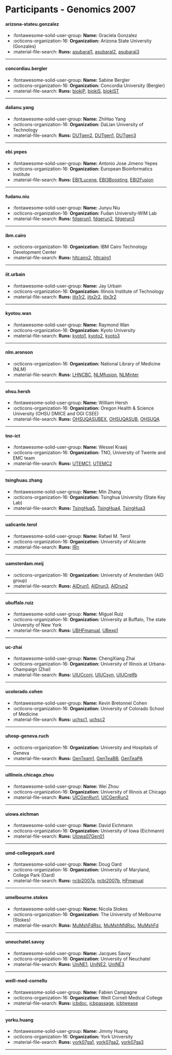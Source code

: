 # Participants - Genomics 2007 

#### arizona-stateu.gonzalez
 - :fontawesome-solid-user-group: **Name:** Graciela Gonzalez
 - :octicons-organization-16: **Organization:** Arizona State University (Gonzales)
 - :material-file-search: **Runs:** [asubaral1](./runs.md#asubaral1), [asubaral2](./runs.md#asubaral2), [asubaral3](./runs.md#asubaral3) 

---
#### concordiau.bergler
 - :fontawesome-solid-user-group: **Name:** Sabine Bergler
 - :octicons-organization-16: **Organization:** Concordia University (Bergler)
 - :material-file-search: **Runs:** [biokiP](./runs.md#biokip), [biokiS](./runs.md#biokis), [biokiST](./runs.md#biokist) 

---
#### dalianu.yang
 - :fontawesome-solid-user-group: **Name:** ZhiHao Yang
 - :octicons-organization-16: **Organization:** DaLian University of Technology
 - :material-file-search: **Runs:** [DUTgen2](./runs.md#dutgen2), [DUTgen1](./runs.md#dutgen1), [DUTgen3](./runs.md#dutgen3) 

---
#### ebi.yepes
 - :fontawesome-solid-user-group: **Name:** Antonio Jose Jimeno Yepes
 - :octicons-organization-16: **Organization:** European Bioinformatics Institute
 - :material-file-search: **Runs:** [EBI1Lucene](./runs.md#ebi1lucene), [EBI3Boosting](./runs.md#ebi3boosting), [EBI2Fusion](./runs.md#ebi2fusion) 

---
#### fudanu.niu
 - :fontawesome-solid-user-group: **Name:** Junyu Niu
 - :octicons-organization-16: **Organization:** Fudan University-WIM Lab
 - :material-file-search: **Runs:** [fdgerun1](./runs.md#fdgerun1), [fdgerun2](./runs.md#fdgerun2), [fdgerun3](./runs.md#fdgerun3) 

---
#### ibm.cairo
 - :octicons-organization-16: **Organization:** IBM Cairo Technology Development Center
 - :material-file-search: **Runs:** [hltcairo2](./runs.md#hltcairo2), [hltcairo1](./runs.md#hltcairo1) 

---
#### iit.urbain
 - :fontawesome-solid-user-group: **Name:** Jay Urbain
 - :octicons-organization-16: **Organization:** Illinois Institute of Technology
 - :material-file-search: **Runs:** [iitx1r2](./runs.md#iitx1r2), [iitx2r2](./runs.md#iitx2r2), [iitx3r2](./runs.md#iitx3r2) 

---
#### kyotou.wan
 - :fontawesome-solid-user-group: **Name:** Raymond Wan
 - :octicons-organization-16: **Organization:** Kyoto University
 - :material-file-search: **Runs:** [kyoto1](./runs.md#kyoto1), [kyoto2](./runs.md#kyoto2), [kyoto3](./runs.md#kyoto3) 

---
#### nlm.aronson
 - :octicons-organization-16: **Organization:** National Library of Medicine (NLM)
 - :material-file-search: **Runs:** [LHNCBC](./runs.md#lhncbc), [NLMfusion](./runs.md#nlmfusion), [NLMinter](./runs.md#nlminter) 

---
#### ohsu.hersh
 - :fontawesome-solid-user-group: **Name:** William Hersh
 - :octicons-organization-16: **Organization:** Oregon Health & Science University (OHSU DMICE and OGI CSEE)
 - :material-file-search: **Runs:** [OHSUQASUBEX](./runs.md#ohsuqasubex), [OHSUQASUB](./runs.md#ohsuqasub), [OHSUQA](./runs.md#ohsuqa) 

---
#### tno-ict
 - :fontawesome-solid-user-group: **Name:** Wessel Kraaij
 - :octicons-organization-16: **Organization:** TNO, University of Twente and EMC team
 - :material-file-search: **Runs:** [UTEMC1](./runs.md#utemc1), [UTEMC2](./runs.md#utemc2) 

---
#### tsinghuau.zhang
 - :fontawesome-solid-user-group: **Name:** Min Zhang
 - :octicons-organization-16: **Organization:** Tsinghua University (State Key Lab)
 - :material-file-search: **Runs:** [TsingHua5](./runs.md#tsinghua5), [TsingHua4](./runs.md#tsinghua4), [TsingHua3](./runs.md#tsinghua3) 

---
#### ualicante.terol
 - :fontawesome-solid-user-group: **Name:** Rafael M. Terol
 - :octicons-organization-16: **Organization:** University of Alicante
 - :material-file-search: **Runs:** [IRn](./runs.md#irn) 

---
#### uamsterdam.meij
 - :octicons-organization-16: **Organization:** University of Amsterdam (AID group)
 - :material-file-search: **Runs:** [AIDrun1](./runs.md#aidrun1), [AIDrun3](./runs.md#aidrun3), [AIDrun2](./runs.md#aidrun2) 

---
#### ubuffalo.ruiz
 - :fontawesome-solid-user-group: **Name:** Miguel Ruiz
 - :octicons-organization-16: **Organization:** University at Buffalo, The state University of New York
 - :material-file-search: **Runs:** [UBHFmanual](./runs.md#ubhfmanual), [UBexp1](./runs.md#ubexp1) 

---
#### uc-zhai
 - :fontawesome-solid-user-group: **Name:** ChengXiang Zhai
 - :octicons-organization-16: **Organization:** University of Illinois at Urbana-Champaign (Zhai)
 - :material-file-search: **Runs:** [UIUCconj](./runs.md#uiucconj), [UIUCsyn](./runs.md#uiucsyn), [UIUCrelfb](./runs.md#uiucrelfb) 

---
#### ucolorado.cohen
 - :fontawesome-solid-user-group: **Name:** Kevin Bretonnel Cohen
 - :octicons-organization-16: **Organization:** University of Colorado School of Medicine
 - :material-file-search: **Runs:** [uchsc1](./runs.md#uchsc1), [uchsc2](./runs.md#uchsc2) 

---
#### uhosp-geneva.ruch
 - :octicons-organization-16: **Organization:** University and Hospitals of Geneva
 - :material-file-search: **Runs:** [GenTeam1](./runs.md#genteam1), [GenTeaBB](./runs.md#genteabb), [GenTeaPA](./runs.md#genteapa) 

---
#### uillinois.chicago.zhou
 - :fontawesome-solid-user-group: **Name:** Wei Zhou
 - :octicons-organization-16: **Organization:** University of Illinois at Chicago
 - :material-file-search: **Runs:** [UICGenRun1](./runs.md#uicgenrun1), [UICGenRun2](./runs.md#uicgenrun2) 

---
#### uiowa.eichman
 - :fontawesome-solid-user-group: **Name:** David Eichmann
 - :octicons-organization-16: **Organization:** University of Iowa (Eichmann)
 - :material-file-search: **Runs:** [UIowa07Gen01](./runs.md#uiowa07gen01) 

---
#### umd-collegepark.oard
 - :fontawesome-solid-user-group: **Name:** Doug Oard
 - :octicons-organization-16: **Organization:** University of Maryland, College Park (Oard)
 - :material-file-search: **Runs:** [ncbi2007a](./runs.md#ncbi2007a), [ncbi2007b](./runs.md#ncbi2007b), [HFmanual](./runs.md#hfmanual) 

---
#### umelbourne.stokes
 - :fontawesome-solid-user-group: **Name:** Nicola Stokes
 - :octicons-organization-16: **Organization:** The University of Melbourne (Stokes)
 - :material-file-search: **Runs:** [MuMshFdRsc](./runs.md#mumshfdrsc), [MuMshNfdRsc](./runs.md#mumshnfdrsc), [MuMshFd](./runs.md#mumshfd) 

---
#### uneuchatel.savoy
 - :fontawesome-solid-user-group: **Name:** Jacques Savoy
 - :octicons-organization-16: **Organization:** University of Neuchatel
 - :material-file-search: **Runs:** [UniNE1](./runs.md#unine1), [UniNE2](./runs.md#unine2), [UniNE3](./runs.md#unine3) 

---
#### weill-med-cornellu
 - :fontawesome-solid-user-group: **Name:** Fabien Campagne
 - :octicons-organization-16: **Organization:** Weill Cornell Medical College
 - :material-file-search: **Runs:** [icbdoc](./runs.md#icbdoc), [icbpassage](./runs.md#icbpassage), [icbtwease](./runs.md#icbtwease) 

---
#### yorku.huang
 - :fontawesome-solid-user-group: **Name:** Jimmy Huang
 - :octicons-organization-16: **Organization:** York University
 - :material-file-search: **Runs:** [york07ga1](./runs.md#york07ga1), [york07ga2](./runs.md#york07ga2), [york07ga3](./runs.md#york07ga3) 

---
